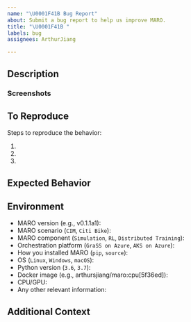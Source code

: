 ```yaml
---
name: "\U0001F41B Bug Report"
about: Submit a bug report to help us improve MARO.
title: "\U0001F41B "
labels: bug
assignees: ArthurJiang

---
```


## Description

<!--A clear and concise description of what the problem is.-->

### Screenshots

<!--If applicable, add screenshots to help explain your problem.-->

## To Reproduce

Steps to reproduce the behavior:

1.
2.
3.

<!-- If you have a code sample, error messages or stack traces, please provide it here as well. -->

## Expected Behavior

<!--A clear and concise description of what you expected to happen.-->

## Environment

- MARO version (e.g., v0.1.1a1):
- MARO scenario (`CIM`, `Citi Bike`):
- MARO component (`Simulation`, `RL`, `Distributed Training`):
- Orchestration platform (`GraSS on Azure`, `AKS on Azure`):
- How you installed MARO (`pip`, `source`):
- OS (`Linux`, `Windows`, `macOS`):
- Python version (`3.6`, `3.7`):
- Docker image (e.g., arthursjiang/maro:cpu[5f36ed]):
- CPU/GPU:
- Any other relevant information:

## Additional Context

<!--Add any other context about the problem here.-->
